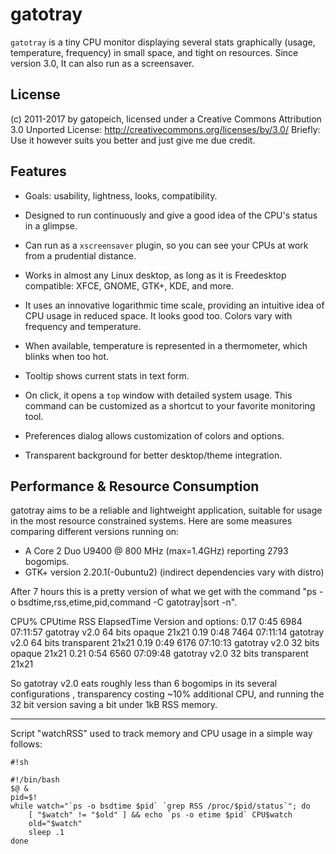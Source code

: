 # gatotray #
`gatotray` is a tiny CPU monitor displaying several stats graphically
(usage, temperature, frequency) in small space, and tight on resources.
Since version 3.0, It can also run as a screensaver.


## License ##

(c) 2011-2017 by gatopeich, licensed under a Creative Commons Attribution 3.0
Unported License: http://creativecommons.org/licenses/by/3.0/
Briefly: Use it however suits you better and just give me due credit.


## Features ##

* Goals: usability, lightness, looks, compatibility.

* Designed to run continuously and give a good idea of the CPU's status in a
  glimpse.

* Can run as a `xscreensaver` plugin, so you can see your CPUs at work from a
  prudential distance.

* Works in almost any Linux desktop, as long as it is Freedesktop compatible:
  XFCE, GNOME, GTK+, KDE, and more.

* It uses an innovative logarithmic time scale, providing an intuitive idea of
  CPU usage in reduced space. It looks good too. Colors vary with frequency and
  temperature.

* When available, temperature is represented in a thermometer, which blinks when
  too hot.

* Tooltip shows current stats in text form.

* On click, it opens a `top` window with detailed system usage. This command can
  be customized as a shortcut to your favorite monitoring tool.

* Preferences dialog allows customization of colors and options.

* Transparent background for better desktop/theme integration.


## Performance & Resource Consumption ##

gatotray aims to be a reliable and lightweight application, suitable for usage
in the most resource constrained systems. Here are some measures comparing
different versions running on:
   - A Core 2 Duo U9400 @ 800 MHz (max=1.4GHz) reporting 2793 bogomips.
   - GTK+ version 2.20.1(-0ubuntu2) (indirect dependencies vary with distro)

After 7 hours this is a pretty version of what we get with the command
"ps -o bsdtime,rss,etime,pid,command -C gatotray|sort -n".

CPU%  CPUtime    RSS  ElapsedTime  Version and options:
0.17     0:45   6984     07:11:57  gatotray v2.0 64 bits opaque 21x21
0.19     0:48   7464     07:11:14  gatotray v2.0 64 bits transparent 21x21
0.19     0:49   6176     07:10:13  gatotray v2.0 32 bits opaque 21x21
0.21     0:54   6560     07:09:48  gatotray v2.0 32 bits transparent 21x21

So gatotray v2.0 eats roughly less than 6 bogomips in its several configurations
, transparency costing ~10% additional CPU, and running the 32 bit version
saving a bit under 1kB RSS memory.


***
Script "watchRSS" used to track memory and CPU usage in a simple way follows:

```
#!sh

#!/bin/bash
$@ &
pid=$!
while watch="`ps -o bsdtime $pid` `grep RSS /proc/$pid/status`"; do
	[ "$watch" != "$old" ] && echo `ps -o etime $pid` CPU$watch
	old="$watch"
	sleep .1
done
```